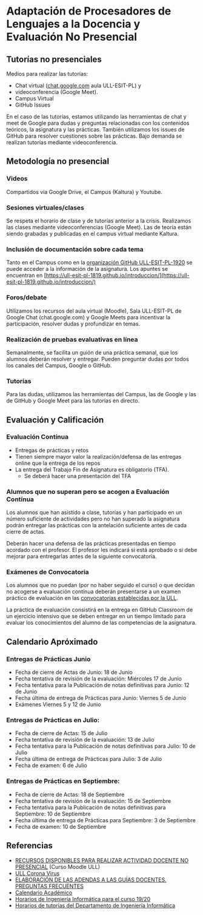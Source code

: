 # Adaptación de Procesadores de Lenguajes a la Docencia y Evaluación No Presencial

## Tutorías no presenciales

Medios para realizar las tutorías:

* Chat virtual ([chat.google.com](https://chat.google.com) aula ULL-ESIT-PL) y 
* videoconferencia (Google Meet).
* Campus Virtual
* GitHub Issues
 
En el caso de las tutorías, estamos utilizando las herramientas de chat y meet de Google para dudas y preguntas relacionadas con los contenidos teóricos, la asignatura y las prácticas. También utilizamos los issues de GitHub para resolver cuestiones sobre las prácticas. Bajo demanda se realizan tutorías mediante videoconferencia.

## Metodología no presencial

### Videos

Compartidos via Google Drive, el Campus (Kaltura) y Youtube.

### Sesiones virtuales/clases 

Se respeta el horario de clase y de tutorías anterior a la crisis. Realizamos las clases mediante videoconferencias (Google Meet). Las de teoría están siendo grabadas y publicadas en el campus virtual mediante Kaltura.

### Inclusión de documentación sobre cada tema

Tanto en el Campus como en la [organización GitHub ULL-ESIT-PL-1920](https://github.com/ULL-ESIT-PL-1920) se puede acceder a la información de la asignatura. Los apuntes se encuentran en [https://ull-esit-pl-1819.github.io/introduccion/](https://ull-esit-pl-1819.github.io/introduccion/)

### Foros/debate 

Utilizamos los recursos del aula virtual (Moodle), Sala ULL-ESIT-PL de Google Chat (chat.google.com) y Google Meets para incentivar la participación, resolver dudas y profundizar en temas.

### Realización de pruebas evaluativas en línea 

Semanalmente, se facilita un guión de una práctica semanal, que los alumnos deberán resolver y entregar. Pueden preguntar dudas por todos los canales del Campus, Google o GitHub.

### Tutorías 

Para las dudas, utilizamos las herramientas del Campus, las de Google y las de GitHub y Google Meet para las tutorías en directo.


## Evaluación y Calificación

### Evaluación Contínua

* Entregas de prácticas y retos 
* Tienen siempre mayor valor la realización/defensa de las entregas online que la entrega de los repos
* La entrega del Trabajo Fin de Asignatura es obligatorio (TFA).  
  * Se deberá hacer una presentación del TFA


### Alumnos que no superan pero se acogen a Evaluación Contínua

Los alumnos que han asistido a clase, tutorías y han participado en un número suficiente de actividades pero no han superado la asignatura podrán entregar las prácticas con la antelación suficiente antes de cada cierre de actas.

Deberán hacer una defensa de las prácticas presentadas en tiempo acordado con el profesor.
El profesor les indicará si está aprobado o si debe mejorar  para entregarlas antes de la siguiente convocatoria.


### Exámenes de Convocatoria

Los alumnos que no puedan (por no haber seguido el curso) o que decidan no acogerse a evaluación contínua deberán presentarse a un examen práctico de evaluación en las 
[convocatorias establecidas por la ULL]({{site.baseurl}}/timetables.html#ex%C3%A1menes-de-convocatoria).

La práctica de evaluación consistirá en la entrega en GitHub Classroom de un ejercicio intensivo que se deben entregar en un tiempo limitado para evaluar los conocimientos del alumno de las competencias de la asignatura.  

## Calendario Apróximado

### Entregas de Prácticas Junio

* Fecha de cierre de Actas de Junio: 18 de Junio
* Fecha tentativa de revisión de la evaluación: Miércoles 17 de Junio
* Fecha tentativa para la Publicación de notas definitivas para Junio: 12 de Junio
* Fecha última de entrega de Prácticas para Junio: Viernes 5 de Junio
* Exámenes Viernes 5 y 12 de Junio
   
### Entregas de Prácticas en Julio:

* Fecha de cierre de Actas: 15 de Julio
* Fecha tentativa de revisión de la evaluación: 13 de Julio
* Fecha tentativa para la Publicación de notas definitivas para Julio: 10 de Julio
* Fecha última de entrega de Prácticas para Julio: 3 de Julio
* Fecha de examen: 6 de Julio
  
### Entregas de Prácticas en Septiembre:

* Fecha de cierre de Actas: 18 de Septiembre
* Fecha tentativa de revisión de la evaluación: 15 de Septiembre
* Fecha tentativa para la Publicación de notas definitivas para Septiembre: 10 de Septiembre
* Fecha última de entrega de Prácticas para Septiembre: 3 de Septiembre
* Fecha de examen: 10 de Septiembre


## Referencias

* [RECURSOS DISPONIBLES PARA REALIZAR ACTIVIDAD DOCENTE NO PRESENCIAL](https://campusvirtual.ull.es/1920/course/view.php?id=201913946) (Curso Moodle ULL)
* [ULL Corona Virus](https://www.ull.es/coronavirus/)
* [ELABORACIÓN DE LAS ADENDAS A LAS GUÍAS DOCENTES. PREGUNTAS FRECUENTES ](https://docs.google.com/document/u/1/d/e/2PACX-1vRI7bTEi93KsUBrb1S9sRmdMbsR3fL9N0MHz39CbtGtdzK-eoA7U4dIsXDvyuV7eSekyY3uyBa1z8Ix/pub)
* <a href="{{site.calendario_academico}}" target="_blank">Calendario Académico</a>
* <a href="{{site.horarios_examenes}}" target="_blank">Horarios de Ingeniería Informática para el curso 19/20</a>
* <a href="{{site.horarios_tutorias}}" target="_blank">Horarios de tutorías del Departamento de Ingeniería Informática</a>

